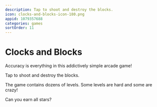 ```yaml
---
description: Tap to shoot and destroy the blocks.
icon: clocks-and-blocks-icon-180.png
appid: 1079357688
categories: games
sortOrder: 11
---
```

# Clocks and Blocks

Accuracy is everything in this addictively simple arcade game!

Tap to shoot and destroy the blocks.

The game contains dozens of levels.
Some levels are hard and some are crazy!

Can you earn all stars?
